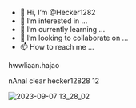 - 👋 Hi, I’m @Hecker1282
- 👀 I’m interested in ...
- 🌱 I’m currently learning ...
- 💞️ I’m looking to collaborate on ...
- 📫 How to reach me ...

<!---
Hecker1282/Hecker1282 is a ✨ special ✨ repository because its `README.md` (this file) appears on your GitHub profile.
You can click the Preview link to take a look at your changes.
--->hwwliaan.hajao
nAnal
clear
hecker12828
12

![2023-09-07 13_28_02](https://github.com/Hecker1282/Hecker1282/assets/144667860/b5c90e77-5238-42ce-bb12-4910558e83e1)

